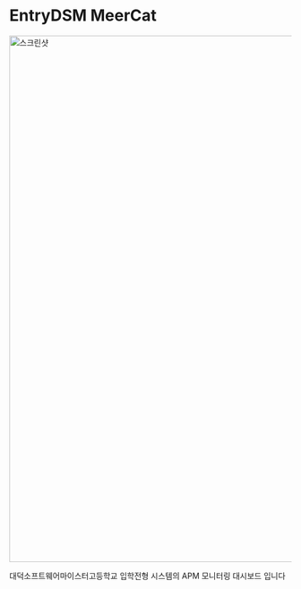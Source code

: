 # EntryDSM MeerCat

<img width="1710" height="941" alt="스크린샷" src="https://github.com/user-attachments/assets/c98f15bc-4599-4bcc-91c2-a5baeb602599" />




대덕소프트웨어마이스터고등학교 입학전형 시스템의 APM 모니터링 대시보드 입니다

